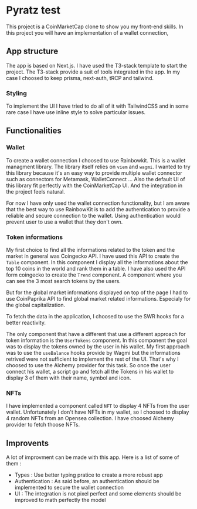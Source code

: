 # Pyratz test

This project is a CoinMarketCap clone to show you my front-end skills. 
In this project you will have an implementation of a wallet connection, 

## App structure

The app is based on Next.js. I have used the T3-stack template to start the project. The T3-stack provide a suit of tools integrated in the app. In my case I choosed to keep prisma, next-auth, tRCP and tailwind. 

### Styling

To implement the UI I have tried to do all of it with TailwindCSS and in some rare case I have use inline style to solve particular issues.

## Functionalities

### Wallet

To create a wallet connection I choosed to use Rainbowkit. This is a wallet managment library. The library itself relies on `viem` and `wagmi`.
I wanted to try this library because it's an easy way to provide multiple wallet connector such as connectors for Metamask, WalletConnect ...
Also the default UI of this library fit perfectly with the CoinMarketCap UI. And the integration in the project feels natural.

For now I have only used the wallet connection functionality, but I am aware that the best way to use RainbowKit is to add the authentication to provide a reliable and secure connection to the wallet.
Using authentication would prevent user to use a wallet that they don't own.

### Token informations

My first choice to find all the informations related to the token and the market in general was Coingecko API. I have used this API to create the `Table` component. In this component I display all the informations about the top 10 coins in the world and rank them in a table.
I have also used the API form coingecko to create the `Trend` component. A component where you can see the 3 most search tokens by the users.

But for the global market informations displayed on top of the page I had to use CoinPaprika API to find global market related informations. Especialy for the global capitalization.

To fetch the data in the application, I choosed to use the SWR hooks for a better reactivity.

The only component that have a different that use a different approach for token information is the `UserTokens` component. In this component the goal was to display the tokens owned by the user in his wallet. My first approach was to use the `useBalance` hooks provide by Wagmi but the informations retrived were not sufficient to implement the rest of the UI. That's why I choosed to use the Alchemy provider for this task. So once the user connect his wallet, a script go and fetch all the Tokens in his wallet to display 3 of them with their name, symbol and icon.

### NFTs

I have implemented a component called `NFT` to display 4 NFTs from the user wallet. Unfortunately I don't have NFTs in my wallet, so I choosed to display 4 random NFTs from an Opensea collection.
I have choosed Alchemy provider to fetch thoose NFTs. 


## Improvents

A lot of improvment can be made with this app. Here is a list of some of them :

* Types : Use better typing pratice to create a more robust app
* Authentication : As said before, an authentication should be implemented to secure the wallet connection
* UI : The integration is not pixel perfect and some elements should be improved to math perfectly the model 
